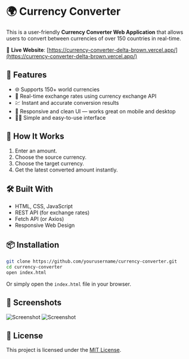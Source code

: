 # 🌍 Currency Converter

This is a user-friendly **Currency Converter Web Application** that allows users to convert between currencies of over 150 countries in real-time.

🔗 **Live Website**: [https://currency-converter-delta-brown.vercel.app/](https://currency-converter-delta-brown.vercel.app/)  

## 🔧 Features

- 🌐 Supports 150+ world currencies
- 🔄 Real-time exchange rates using currency exchange API
- 💹 Instant and accurate conversion results
- 📱 Responsive and clean UI — works great on mobile and desktop
- 👨‍💻 Simple and easy-to-use interface

## 🚀 How It Works

1. Enter an amount.
2. Choose the source currency.
3. Choose the target currency.
4. Get the latest converted amount instantly.

## 🛠️ Built With

- HTML, CSS, JavaScript
- REST API (for exchange rates)
- Fetch API (or Axios)
- Responsive Web Design

## 📦 Installation

```bash
git clone https://github.com/yourusername/currency-converter.git
cd currency-converter
open index.html
````

Or simply open the `index.html` file in your browser.

## 📸 Screenshots

![Screenshot](screenshot1.png)
![Screenshot](screenshot2.png)

## 📄 License

This project is licensed under the [MIT License](LICENSE).
